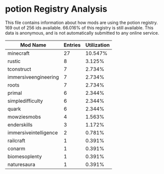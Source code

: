 # potion Registry Analysis

This file contains information about how mods are using the potion registry. 169
out of 256 ids available. 66.016% of this registry is still available. This data
is anonymous, and is not automatically submitted to any online service.


| Mod Name              | Entries | Utilization |
|-----------------------|---------|-------------|
| minecraft             | 27      | 10.547%     |
| rustic                | 8       | 3.125%      |
| tconstruct            | 7       | 2.734%      |
| immersiveengineering  | 7       | 2.734%      |
| roots                 | 7       | 2.734%      |
| primal                | 6       | 2.344%      |
| simpledifficulty      | 6       | 2.344%      |
| quark                 | 6       | 2.344%      |
| mowziesmobs           | 4       | 1.563%      |
| enderskills           | 3       | 1.172%      |
| immersiveintelligence | 2       | 0.781%      |
| railcraft             | 1       | 0.391%      |
| conarm                | 1       | 0.391%      |
| biomesoplenty         | 1       | 0.391%      |
| naturesaura           | 1       | 0.391%      |
